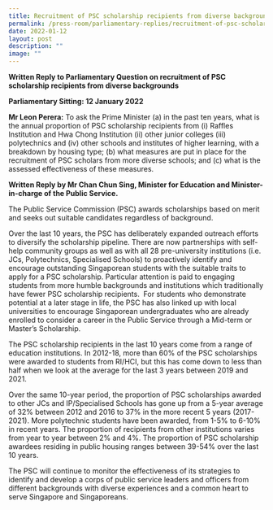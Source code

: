 ```yaml
---
title: Recruitment of PSC scholarship recipients from diverse backgrounds
permalink: /press-room/parliamentary-replies/recruitment-of-psc-scholarship-recipients-from-diverse-backgrounds/
date: 2022-01-12
layout: post
description: ""
image: ""
---
```

**Written Reply to Parliamentary Question on recruitment of PSC scholarship recipients from diverse backgrounds** 

**Parliamentary Sitting: 12 January 2022**  
  
**Mr Leon Perera:** To ask the Prime Minister (a) in the past ten years, what is the annual proportion of PSC scholarship recipients from (i) Raffles Institution and Hwa Chong Institution (ii) other junior colleges (iii) polytechnics and (iv) other schools and institutes of higher learning, with a breakdown by housing type; (b) what measures are put in place for the recruitment of PSC scholars from more diverse schools; and (c) what is the assessed effectiveness of these measures.  
  
**Written Reply by Mr Chan Chun Sing, Minister for Education and Minister-in-charge of the Public Service.**  
  
The Public Service Commission (PSC) awards scholarships based on merit and seeks out suitable candidates regardless of background.   
  
Over the last 10 years, the PSC has deliberately expanded outreach efforts to diversify the scholarship pipeline. There are now partnerships with self-help community groups as well as with all 28 pre-university institutions (i.e. JCs, Polytechnics, Specialised Schools) to proactively identify and encourage outstanding Singaporean students with the suitable traits to apply for a PSC scholarship. Particular attention is paid to engaging students from more humble backgrounds and institutions which traditionally have fewer PSC scholarship recipients.  For students who demonstrate potential at a later stage in life, the PSC has also linked up with local universities to encourage Singaporean undergraduates who are already enrolled to consider a career in the Public Service through a Mid-term or Master’s Scholarship.  
  
The PSC scholarship recipients in the last 10 years come from a range of education institutions. In 2012-18, more than 60% of the PSC scholarships were awarded to students from RI/HCI, but this has come down to less than half when we look at the average for the last 3 years between 2019 and 2021.  
  
Over the same 10-year period, the proportion of PSC scholarships awarded to other JCs and IP/Specialised Schools has gone up from a 5-year average of 32% between 2012 and 2016 to 37% in the more recent 5 years (2017-2021). More polytechnic students have been awarded, from 1-5% to 6-10% in recent years. The proportion of recipients from other institutions varies from year to year between 2% and 4%. The proportion of PSC scholarship awardees residing in public housing ranges between 39-54% over the last 10 years.  
  
The PSC will continue to monitor the effectiveness of its strategies to identify and develop a corps of public service leaders and officers from different backgrounds with diverse experiences and a common heart to serve Singapore and Singaporeans.